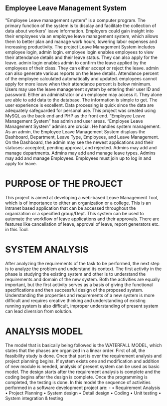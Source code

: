 ## Employee Leave Management System 
"Employee Leave management system" is a computer program. The primary
function of the system is to display and facilitate the collection of data about
workers' leave information. Employers could gain insight into their employees via
an employee leave management system, which allows them to better plan and
manage work hours, lowering labor expenses and increasing productivity.
The project Leave Management System includes employee login, admin login.
employee login enables employees to view their attendance details and their
leave status. They can also apply for the leave. admin login enables admin to
confirm the leave applied by the employees of their class. They can either accept
or reject the leave. admin can also generate various reports on the leave details.
Attendance percent of the employee calculated automatically and updated.
employees cannot apply for more leave when their attendance percent is below
minimum.
Users may use the leave management system by entering their user ID and
password. Either an administrator or an employee may access it. They alone are
able to add data to the database. The information is simple to get. The user
experience is excellent. Data processing is quick since the data are adequately
safeguarded for personal use. This project was created using MySQL as the back
end and PHP as the front end.
“Employee Leave Management System” has admin and user areas. “Employee
Leave Management System” admins are crucial. He handles system management.
As an admin, the Employee Leave Management System displays the Dashboard,
Department, Leave Type, Employees, and Leave Management. On the Dashboard,
the admin may see the newest applications and their statuses: accepted, pending
approval, and rejected. Admins may add and manage departments. Admins may
add and manage leave types. Admins may add and manage Employees.
Employees must join up to log in and apply for leave.


# PURPOSE OF THE PROJECT
This project is aimed at developing a web-based Leave Management Tool, which
is of importance to either an organization or a college. This is an Intranet based
application that can be accessed throughout the organization or a specified
group/Dept. This system can be used to automate the workflow of leave
applications and their approvals. There are features like cancellation of leave,
approval of leave, report generators etc. in this Tool.


# SYSTEM ANALYSIS
After analyzing the requirements of the task to be performed, the next step is to
analyze the problem and understand its context. The first activity in the phase is
studying the existing system and other is to understand the requirements and
domain of the new system. Both the activities are equally important, but the first
activity serves as a basis of giving the functional specifications and then successful
design of the proposed system. Understanding the properties and requirements
of a new system is more difficult and requires creative thinking and understanding
of existing running system is also difficult, improper understanding of present
system can lead diversion from solution.


# ANALYSIS MODEL
The model that is basically being followed is the WATERFALL MODEL, which states
that the phases are organized in a linear order. First of all, the feasibility study is
done. Once that part is over the requirement analysis and project planning
begins. If system exists one and modification and addition of new module is
needed, analysis of present system can be used as basic model.
The design starts after the requirement analysis is complete and the coding
begins after the design is complete. Once the programming is completed, the
testing is done. In this model the sequence of activities performed in a software
development project are: -
• Requirement Analysis
• Project Planning
• System design
• Detail design
• Coding
• Unit testing
• System integration & testing
